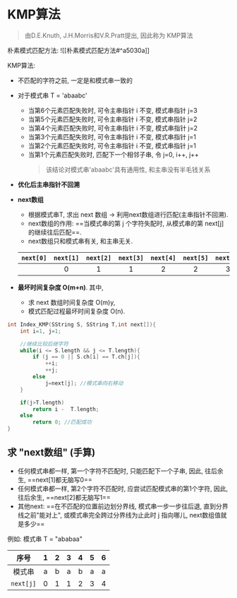# KMP算法

> 由D.E.Knuth, J.H.Morris和V.R.Pratt提出, 因此称为 KMP算法

朴素模式匹配方法:
![[朴素模式匹配方法#^a5030a]]

KMP算法:

- 不匹配的字符之前, 一定是和模式串一致的
- 对于模式串 T = 'abaabc'
  - 当第6个元素匹配失败时, 可令主串指针 i 不变, 模式串指针 j=3
  - 当第5个元素匹配失败时, 可令主串指针 i 不变, 模式串指针 j=2
  - 当第4个元素匹配失败时, 可令主串指针 i 不变, 模式串指针 j=2
  - 当第3个元素匹配失败时, 可令主串指针 i 不变, 模式串指针 j=1
  - 当第2个元素匹配失败时, 可令主串指针 i 不变, 模式串指针 j=1
  - 当第1个元素匹配失败时, 匹配下一个相邻子串, 令 j=0, i++, j++
    > 该结论对模式串'abaabc'具有通用性, 和主串没有半毛钱关系
- **优化后主串指针不回溯**
- **next数组**

  - 根据模式串T, 求出 next 数组 -> 利用next数组进行匹配(主串指针不回溯).
  - next数组的作用: ==当模式串的第 j 个字符失配时, 从模式串的第 next[j] 的继续往后匹配==.
  - next数组只和模式串有关, 和主串无关.

  | `next[0]` | `next[1]` | `next[2]` | `next[3]` | `next[4]` | `next[5]` | `next[6]` |
  | :-------: | :-------: | :-------: | :-------: | :-------: | :-------: | :-------: |
  |           |     0     |     1     |     1     |     2     |     2     |     3     |

- **最坏时间复杂度 O(m+n)**. 其中,
  - 求 next 数组时间复杂度 O(m)y,
  - 模式匹配过程最坏时间复杂度 O(n).

```c
int Index_KMP(SString S, SString T,int next[]){
	int i=1, j=1;

	//继续比较后继字符
	while(i <= S.length && j <= T.length){
		if (j == 0 || S.ch[i] == T.ch[j]){
			++i;
			++j;
		else
			j=next[j]; //模式串向右移动
	}

	if(j>T.length)
		return i -  T.length;
	else
		return 0; //匹配成功
}
```

## 求 "next数组" (手算)

- 任何模式串都一样, 第一个字符不匹配时, 只能匹配下一个子串, 因此, 往后余生, ==next[1]都无脑写0==
- 任何模式串都一样, 第2个字符不匹配时, 应尝试匹配模式串的第1个字符, 因此, 往后余生, ==next[2]都无脑写1==
- 其他next: ==在不匹配的位置前边划分界线, 模式串一步一步往后退, 直到分界线之前"能对上", 或模式串完全跨过分界线为止此时 j 指向哪儿, next数组值就是多少==

例如: 模式串 T = "ababaa"

|   序号    |  1  |  2  |  3  |  4  |  5  |  6  |
| :-------: | :-: | :-: | :-: | :-: | :-: | :-: |
|  模式串   |  a  |  b  |  a  |  b  |  a  |  a  |
| `next[j]` |  0  |  1  |  1  |  2  |  3  |  4  |
